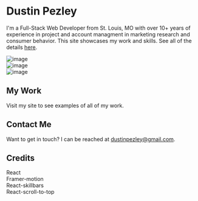 # Dustin Pezley #

I'm a Full-Stack Web Developer from St. Louis, MO with over 10+ years of experience in project and account managment in marketing research and consumer behavior. This site showcases my work and skills. See all of the details [here](https://dustinpezley.github.io/portfolio_v2/).

![image](https://user-images.githubusercontent.com/103615812/191887129-580b3c9d-4ac2-4338-bb2d-15fb9afc8d2a.png)  
![image](https://user-images.githubusercontent.com/103615812/191887157-f608cbdb-a2fa-4478-b06f-159f0822ca49.png)  
![image](https://user-images.githubusercontent.com/103615812/191887194-8b82aeb2-31c1-470e-bde7-ed9095effbf1.png)  


## My Work ##
Visit my site to see examples of all of my work.

## Contact Me ##
Want to get in touch? I can be reached at dustinpezley@gmail.com.

## Credits ##
React  
Framer-motion  
React-skillbars  
React-scroll-to-top  
